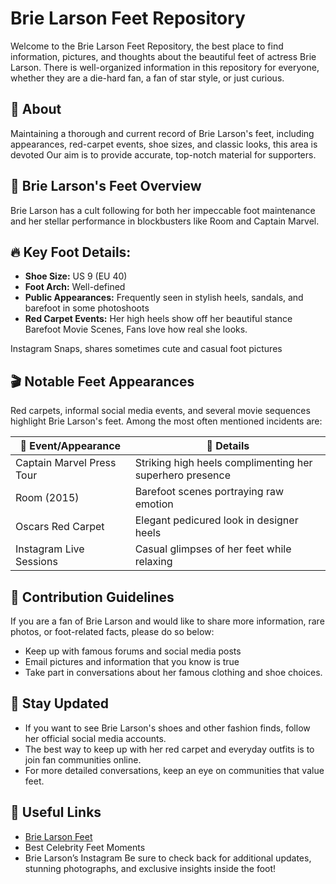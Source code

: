 # Brie Larson Feet Repository
Welcome to the Brie Larson Feet Repository, the best place to find information, pictures, and thoughts about the beautiful feet of actress Brie Larson. There is well-organized information in this repository for everyone, whether they are a die-hard fan, a fan of star style, or just curious.

## 📌 About
Maintaining a thorough and current record of Brie Larson's feet, including appearances, red-carpet events, shoe sizes, and classic looks, this area is devoted Our aim is to provide accurate, top-notch material for supporters.

## 👣 Brie Larson's Feet Overview
Brie Larson has a cult following for both her impeccable foot maintenance and her stellar performance in blockbusters like Room and Captain Marvel.

## 🔥 Key Foot Details:
* **Shoe Size:** US 9 (EU 40)
* **Foot Arch:** Well-defined
* **Public Appearances:** Frequently seen in stylish heels, sandals, and barefoot in some photoshoots
* **Red Carpet Events:** Her high heels show off her beautiful stance
Barefoot Movie Scenes, Fans love how real she looks.

Instagram Snaps, shares sometimes cute and casual foot pictures

## 🎬 Notable Feet Appearances
Red carpets, informal social media events, and several movie sequences highlight Brie Larson's feet. Among the most often mentioned incidents are:

| 📅 Event/Appearance    | 👣 Details |
| -------- | ------- |
| Captain Marvel Press Tour  | Striking high heels complimenting her superhero presence    |
| Room (2015) | Barefoot scenes portraying raw emotion     |
| Oscars Red Carpet    | Elegant pedicured look in designer heels    |
| Instagram Live Sessions    | Casual glimpses of her feet while relaxing    |

## 🚀 Contribution Guidelines
If you are a fan of Brie Larson and would like to share more information, rare photos, or foot-related facts, please do so below:

* Keep up with famous forums and social media posts
* Email pictures and information that you know is true
* Take part in conversations about her famous clothing and shoe choices.

## 📢 Stay Updated
* If you want to see Brie Larson's shoes and other fashion finds, follow her official social media accounts.
* The best way to keep up with her red carpet and everyday outfits is to join fan communities online.
* For more detailed conversations, keep an eye on communities that value feet.

## 🔗 Useful Links
* [Brie Larson Feet](https://btowncelebrity.com/brie-larson-feet-graceful-feet-in-hollywood/)
* Best Celebrity Feet Moments
* Brie Larson’s Instagram
Be sure to check back for additional updates, stunning photographs, and exclusive insights inside the foot!

